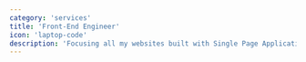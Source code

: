```yaml
---
category: 'services'
title: 'Front-End Engineer'
icon: 'laptop-code'
description: 'Focusing all my websites built with Single Page Application (SPA) technology using ReactJS and TailwindCSS. React has been trusted by many developers as a fast, simple and also scalable library.'
---
```

